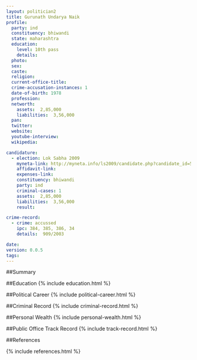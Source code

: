 ```yaml
---
layout: politician2
title: Gurunath Undarya Naik
profile: 
  party: ind
  constituency: bhiwandi
  state: maharashtra
  education: 
    level: 10th pass
    details: 
  photo: 
  sex: 
  caste: 
  religion: 
  current-office-title: 
  crime-accusation-instances: 1
  date-of-birth: 1978
  profession: 
  networth: 
    assets:  2,85,000
    liabilities:  3,56,000
  pan: 
  twitter: 
  website: 
  youtube-interview: 
  wikipedia: 

candidature: 
  - election: Lok Sabha 2009
    myneta-link: http://myneta.info/ls2009/candidate.php?candidate_id=5317
    affidavit-link: 
    expenses-link: 
    constituency: bhiwandi 
    party: ind
    criminal-cases: 1
    assets:  2,85,000
    liabilities:  3,56,000
    result:  

crime-record: 
  - crime: accussed
    ipc: 384, 385, 386, 34
    details:  909/2003  

date: 
version: 0.0.5
tags: 
---
```

##Summary


##Education
{% include education.html %}


##Political Career
{% include political-career.html %}


##Criminal Record
{% include criminal-record.html %}


##Personal Wealth
{% include personal-wealth.html %}


##Public Office Track Record
{% include track-record.html %}


##References


{% include references.html %}